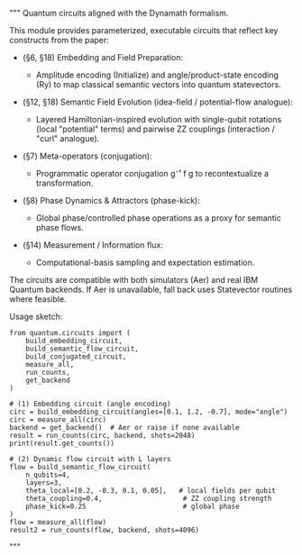 """
Quantum circuits aligned with the Dynamath formalism.

This module provides parameterized, executable circuits that reflect key constructs
from the paper:

- (§6, §18) Embedding and Field Preparation:
    * Amplitude encoding (Initialize) and angle/product-state encoding (Ry) to map
      classical semantic vectors into quantum statevectors.

- (§12, §18) Semantic Field Evolution (idea-field / potential-flow analogue):
    * Layered Hamiltonian-inspired evolution with single-qubit rotations (local
      "potential" terms) and pairwise ZZ couplings (interaction / "curl" analogue).

- (§7) Meta-operators (conjugation):
    * Programmatic operator conjugation g⁻¹ f g to recontextualize a transformation.

- (§8) Phase Dynamics & Attractors (phase-kick):
    * Global phase/controlled phase operations as a proxy for semantic phase flows.

- (§14) Measurement / Information flux:
    * Computational-basis sampling and expectation estimation.

The circuits are compatible with both simulators (Aer) and real IBM Quantum backends.
If Aer is unavailable, fall back uses Statevector routines where feasible.

Usage sketch:

    from quantum.circuits import (
        build_embedding_circuit,
        build_semantic_flow_circuit,
        build_conjugated_circuit,
        measure_all,
        run_counts,
        get_backend
    )

    # (1) Embedding circuit (angle encoding)
    circ = build_embedding_circuit(angles=[0.1, 1.2, -0.7], mode="angle")
    circ = measure_all(circ)
    backend = get_backend()  # Aer or raise if none available
    result = run_counts(circ, backend, shots=2048)
    print(result.get_counts())

    # (2) Dynamic flow circuit with L layers
    flow = build_semantic_flow_circuit(
        n_qubits=4,
        layers=3,
        theta_local=[0.2, -0.3, 0.1, 0.05],   # local fields per qubit
        theta_coupling=0.4,                    # ZZ coupling strength
        phase_kick=0.25                        # global phase
    )
    flow = measure_all(flow)
    result2 = run_counts(flow, backend, shots=4096)

"""
